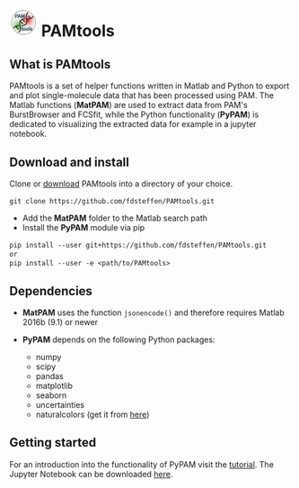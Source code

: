 # <img src="docs/source/_static/PAMtools_logo.png" width="50"> PAMtools   


What is PAMtools
----------------

PAMtools is a set of helper functions written in Matlab and Python to export and plot single-molecule data that has been processed using PAM. The Matlab functions (**MatPAM**) are used to extract data from PAM's BurstBrowser and FCSfit, while the Python functionality (**PyPAM**) is dedicated to visualizing the extracted data for example in a jupyter notebook.


Download and install
--------------------

Clone or [download](https://github.com/fdsteffen/PAMtools/archive/master.zip) PAMtools into a directory of your choice.
```
git clone https://github.com/fdsteffen/PAMtools.git
```

- Add the **MatPAM** folder to the Matlab search path
- Install the **PyPAM** module via pip
```
pip install --user git+https://github.com/fdsteffen/PAMtools.git
or
pip install --user -e <path/to/PAMtools>
```

Dependencies
------------

- **MatPAM** uses the function `jsonencode()` and therefore requires Matlab 2016b (9.1) or newer

- **PyPAM** depends on the following Python packages:

    - numpy
    - scipy
    - pandas
    - matplotlib
    - seaborn
    - uncertainties
    - naturalcolors (get it from [here](https://github.com/fdsteffen/naturalcolors.git))


Getting started
---------------

For an introduction into the functionality of PyPAM visit the [tutorial](docs/source/tutorial/pamtools_tutorial). The Jupyter Notebook can be downloaded [here](docs/source/tutorial/pamtools_tutorial.ipynb).